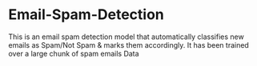 # Email-Spam-Detection
This is an email spam detection model that automatically classifies new emails as Spam/Not Spam &amp; marks them accordingly.  It has been trained over a large chunk of spam emails Data
